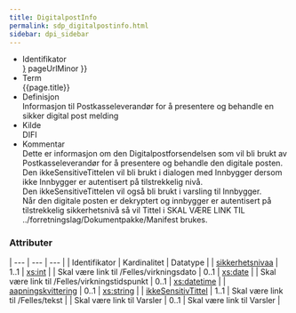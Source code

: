 ```yaml
---
title: DigitalpostInfo  
permalink: sdp_digitalpostinfo.html
sidebar: dpi_sidebar
---
```

  - Identifikator  
    <span style="{ pageUrlMinor ;">[}]({{)</span> pageUrlMinor }}
  - Term  
    {{page.title}}
  - Definisjon  
    Informasjon til Postkasseleverandør for å presentere og behandle en
    sikker digital post melding
  - Kilde  
    DIFI
  - Kommentar  
    Dette er informasjon om den Digitalpostforsendelsen som vil bli
    brukt av Postkasseleverandør for å presentere og behandle den
    digitale posten.  
    Den ikkeSensitiveTittelen vil bli brukt i dialogen med Innbygger
    dersom ikke Innbygger er autentisert på tilstrekkelig nivå.  
    Den ikkeSensitiveTittelen vil også bli brukt i varsling til
    Innbygger.  
    Når den digitale posten er dekryptert og innbygger er autentisert på
    tilstrekkelig sikkerhetsnivå så vil Tittel i
    SKAL VÆRE LINK TIL ../forretningslag/Dokumentpakke/Manifest brukes.

### Attributer

| --- | --- | --- |
| Identifikator                                    | Kardinalitet | Datatype                                                  |
| [sikkerhetsnivaa](../../felles/sikkerhetsnivaa.md)       | 1..1        | [xs:int](http://www.w3.org/TR/xmlschema-2/#int)           |
| Skal være link til /Felles/virkningsdato           | 0..1         | [xs:date](http://www.w3.org/TR/xmlschema-2/#date)         |
| Skal være link til /Felles/virkningstidspunkt | 0..1         | [xs:datetime](http://www.w3.org/TR/xmlschema-2/#dateTime) |
| [aapningskvittering](../../felles/aapningskvittering.md) | 0..1        | [xs:string](http://www.w3.org/TR/xmlschema-2/#string)     |
| [ikkeSensitivTittel](ikkeSensitivTittel.md) | 1..1        | Skal være link til /Felles/tekst                            |
| Skal være link til Varsler                              | 0..1         | Skal være link til Varsler                           |
